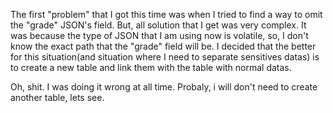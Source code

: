 The first "problem" that I got this time was when I tried to find a way to omit the "grade" JSON's field. But, all solution that I get was very complex. It was because the type of JSON that I am using now is volatile, so, I don't know the exact path that the "grade" field will be. I decided that the better for this situation(and situation where I need to separate sensitives datas) is to create a new table and link them with the table with normal datas.

Oh, shit. I was doing it wrong at all time. Probaly, i will don't need to create another table, lets see.

